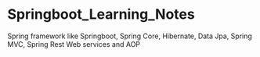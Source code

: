 # Springboot_Learning_Notes
Spring framework like Springboot, Spring Core, Hibernate, Data Jpa, Spring MVC, Spring Rest Web services and AOP
